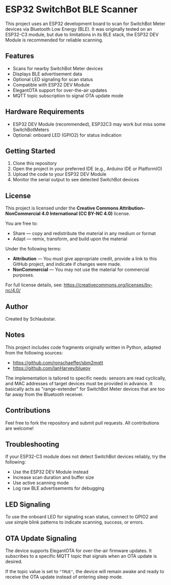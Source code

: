 # ESP32 SwitchBot BLE Scanner

This project uses an ESP32 development board to scan for SwitchBot Meter devices via Bluetooth Low Energy (BLE). It was originally tested on an ESP32-C3 module, but due to limitations in its BLE stack, the ESP32 DEV Module is recommended for reliable scanning.

## Features

* Scans for nearby SwitchBot Meter devices
* Displays BLE advertisement data
* Optional LED signaling for scan status
* Compatible with ESP32 DEV Module
* ElegantOTA support for over-the-air updates
* MQTT topic subscription to signal OTA update mode

## Hardware Requirements

* ESP32 DEV Module (recommended), ESP32C3 may work but miss some SwitchBotMeters
* Optional: onboard LED (GPIO2) for status indication

## Getting Started

1. Clone this repository
2. Open the project in your preferred IDE (e.g., Arduino IDE or PlatformIO)
3. Upload the code to your ESP32 DEV Module
4. Monitor the serial output to see detected SwitchBot devices

## License

This project is licensed under the **Creative Commons Attribution-NonCommercial 4.0 International (CC BY-NC 4.0)** license.

You are free to:

* Share — copy and redistribute the material in any medium or format
* Adapt — remix, transform, and build upon the material

Under the following terms:

* **Attribution** — You must give appropriate credit, provide a link to this GitHub project, and indicate if changes were made.
* **NonCommercial** — You may not use the material for commercial purposes.

For full license details, see: <https://creativecommons.org/licenses/by-nc/4.0/>

## Author

Created by Schlaubstar.

## Notes

This project includes code fragments originally written in Python, adapted from the following sources:

* <https://github.com/ronschaeffer/sbm2mqtt>
* <https://github.com/IanHarvey/bluepy>

The implementation is tailored to specific needs: sensors are read cyclically, and MAC addresses of target devices must be provided in advance. 
It basically acts as "range-extender" for SwitchBot Meter devices that are too far away from the Bluetooth receiver.


## Contributions

Feel free to fork the repository and submit pull requests. All contributions are welcome!

## Troubleshooting

If your ESP32-C3 module does not detect SwitchBot devices reliably, try the following:

* Use the ESP32 DEV Module instead
* Increase scan duration and buffer size
* Use active scanning mode
* Log raw BLE advertisements for debugging

## LED Signaling

To use the onboard LED for signaling scan status, connect to GPIO2 and use simple blink patterns to indicate scanning, success, or errors.

## OTA Update Signaling

The device supports ElegantOTA for over-the-air firmware updates. It subscribes to a specific MQTT topic that signals when an OTA update is desired.

If the topic value is set to `"TRUE"`, the device will remain awake and ready to receive the OTA update instead of entering sleep mode.
